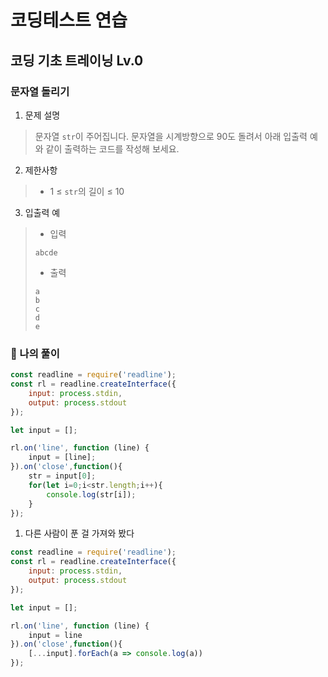 # 코딩테스트 연습
## 코딩 기초 트레이닝 Lv.0

### 문자열 돌리기

1. 문제 설명
> 문자열 `str`이 주어집니다.
> 문자열을 시계방향으로 90도 돌려서 아래 입출력 예와 같이 출력하는 코드를 작성해 보세요.
>
2. 제한사항
> - 1 ≤ `str`의 길이 ≤ 10

3. 입출력 예<br/>
> - 입력
> ```
> abcde
> ```
> - 출력
> ```
> a
> b
> c
> d
> e
> ```
### 🦈 나의 풀이
```javascript
const readline = require('readline');
const rl = readline.createInterface({
    input: process.stdin,
    output: process.stdout
});

let input = [];

rl.on('line', function (line) {
    input = [line];
}).on('close',function(){
    str = input[0];
    for(let i=0;i<str.length;i++){
        console.log(str[i]);
    }
});
```

1. 다른 사람이 푼 걸 가져와 봤다
```javascript
const readline = require('readline');
const rl = readline.createInterface({
    input: process.stdin,
    output: process.stdout
});

let input = [];

rl.on('line', function (line) {
    input = line
}).on('close',function(){
    [...input].forEach(a => console.log(a))
});
```